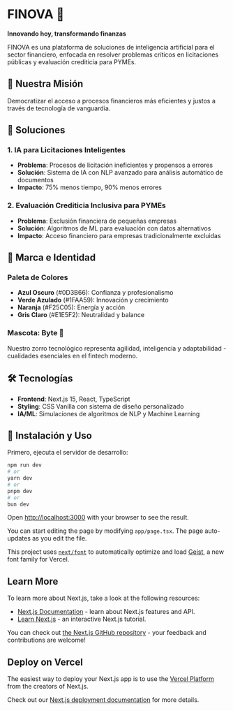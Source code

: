 # FINOVA 🦊
**Innovando hoy, transformando finanzas**

FINOVA es una plataforma de soluciones de inteligencia artificial para el sector financiero, enfocada en resolver problemas críticos en licitaciones públicas y evaluación crediticia para PYMEs.

## 🎯 Nuestra Misión
Democratizar el acceso a procesos financieros más eficientes y justos a través de tecnología de vanguardia.

## 🚀 Soluciones

### 1. IA para Licitaciones Inteligentes
- **Problema**: Procesos de licitación ineficientes y propensos a errores
- **Solución**: Sistema de IA con NLP avanzado para análisis automático de documentos
- **Impacto**: 75% menos tiempo, 90% menos errores

### 2. Evaluación Crediticia Inclusiva para PYMEs  
- **Problema**: Exclusión financiera de pequeñas empresas
- **Solución**: Algoritmos de ML para evaluación con datos alternativos
- **Impacto**: Acceso financiero para empresas tradicionalmente excluidas

## 🎨 Marca e Identidad

### Paleta de Colores
- **Azul Oscuro** (#0D3B66): Confianza y profesionalismo
- **Verde Azulado** (#1FAA59): Innovación y crecimiento  
- **Naranja** (#F25C05): Energía y acción
- **Gris Claro** (#E1E5F2): Neutralidad y balance

### Mascota: Byte 🦊
Nuestro zorro tecnológico representa agilidad, inteligencia y adaptabilidad - cualidades esenciales en el fintech moderno.

## 🛠️ Tecnologías
- **Frontend**: Next.js 15, React, TypeScript
- **Styling**: CSS Vanilla con sistema de diseño personalizado
- **IA/ML**: Simulaciones de algoritmos de NLP y Machine Learning

## 🚀 Instalación y Uso

Primero, ejecuta el servidor de desarrollo:

```bash
npm run dev
# or
yarn dev
# or
pnpm dev
# or
bun dev
```

Open [http://localhost:3000](http://localhost:3000) with your browser to see the result.

You can start editing the page by modifying `app/page.tsx`. The page auto-updates as you edit the file.

This project uses [`next/font`](https://nextjs.org/docs/app/building-your-application/optimizing/fonts) to automatically optimize and load [Geist](https://vercel.com/font), a new font family for Vercel.

## Learn More

To learn more about Next.js, take a look at the following resources:

- [Next.js Documentation](https://nextjs.org/docs) - learn about Next.js features and API.
- [Learn Next.js](https://nextjs.org/learn) - an interactive Next.js tutorial.

You can check out [the Next.js GitHub repository](https://github.com/vercel/next.js) - your feedback and contributions are welcome!

## Deploy on Vercel

The easiest way to deploy your Next.js app is to use the [Vercel Platform](https://vercel.com/new?utm_medium=default-template&filter=next.js&utm_source=create-next-app&utm_campaign=create-next-app-readme) from the creators of Next.js.

Check out our [Next.js deployment documentation](https://nextjs.org/docs/app/building-your-application/deploying) for more details.
